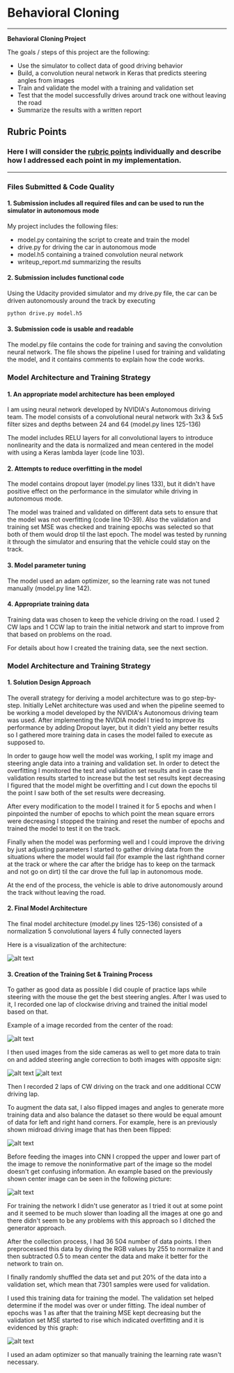 # **Behavioral Cloning** 

---

**Behavioral Cloning Project**

The goals / steps of this project are the following:
* Use the simulator to collect data of good driving behavior
* Build, a convolution neural network in Keras that predicts steering angles from images
* Train and validate the model with a training and validation set
* Test that the model successfully drives around track one without leaving the road
* Summarize the results with a written report


[//]: # (Image References)

[image1]: ./report_material/cnn-architecture-624x890.png "NVIDIA Autonomous vehicle team's CNN architecture"
[image2]: ./report_material/center_2018_08_23_09_15_54_068.jpg "Midroad driving"
[image3]: ./report_material/left_2018_08_23_09_15_54_068.jpg "Left camera"
[image4]: ./report_material/right_2018_08_23_09_15_54_068.jpg "Right camera"
[image5]: ./report_material/center_flipped_2018_08_23_09_15_54_068.jpg "Midroad driving flipped"
[image6]: ./report_material/center_crop_2018_08_23_09_15_54_068.jpg "Midroad driving cropped"
[image7]: ./report_material/2_epochs_0,2steering.png "Validation vs training MSE"

## Rubric Points
### Here I will consider the [rubric points](https://review.udacity.com/#!/rubrics/432/view) individually and describe how I addressed each point in my implementation.  

---
### Files Submitted & Code Quality

#### 1. Submission includes all required files and can be used to run the simulator in autonomous mode

My project includes the following files:
* model.py containing the script to create and train the model
* drive.py for driving the car in autonomous mode
* model.h5 containing a trained convolution neural network 
* writeup_report.md summarizing the results

#### 2. Submission includes functional code
Using the Udacity provided simulator and my drive.py file, the car can be driven autonomously around the track by executing 
```sh
python drive.py model.h5
```

#### 3. Submission code is usable and readable

The model.py file contains the code for training and saving the convolution neural network. The file shows the pipeline I used for training and validating the model, and it contains comments to explain how the code works.

### Model Architecture and Training Strategy

#### 1. An appropriate model architecture has been employed

I am using neural network developed by NVIDIA's Autonomous diriving team. The model consists of a convolutional neural network with 3x3 & 5x5 filter sizes and depths between 24 and 64 (model.py lines 125-136) 

The model includes RELU layers for all convolutional layers to introduce nonlinearity and the data is normalized and mean centered in the model with using a Keras lambda layer (code line 103). 

#### 2. Attempts to reduce overfitting in the model

The model contains dropout layer (model.py lines 133), but it didn't have positive effect on the performance in the simulator while driving in autonomous mode. 

The model was trained and validated on different data sets to ensure that the model was not overfitting (code line 10-39). Also the validation and training set MSE was checked and training epochs was selected so that both of them would drop til the last epoch. The model was tested by running it through the simulator and ensuring that the vehicle could stay on the track.

#### 3. Model parameter tuning

The model used an adam optimizer, so the learning rate was not tuned manually (model.py line 142).

#### 4. Appropriate training data

Training data was chosen to keep the vehicle driving on the road. I used 2 CW laps and 1 CCW lap to train the initial network and start to improve from that based on problems on the road.

For details about how I created the training data, see the next section. 

### Model Architecture and Training Strategy

#### 1. Solution Design Approach

The overall strategy for deriving a model architecture was to go step-by-step. Initially LeNet architecture was used and when the pipeline seemed to be working a model developed by the NVIDIA's Autonomous driving team was used. After implementing the NVIDIA model I tried to improve its performance by adding Dropout layer, but it didn't yield any better results so I gathered more training data in cases the model failed to execute as supposed to.

In order to gauge how well the model was working, I split my image and steering angle data into a training and validation set. In order to detect the overfitting I monitored the test and validation set results and in case the validation results started to increase but the test set results kept decreasing I figured that the model might be overfitting and I cut down the epochs til the point I saw both of the set results were decreasing.
 
After every modification to the model I trained it for 5 epochs and when I pinpointed the number of epochs to which point the mean square errors were decreasing I stopped the training and reset the number of epochs and trained the model to test it on the track.

Finally when the model was performing well and I could improve the driving by just adjusting parameters I started to gather driving data from the situations where the model would fail (for example the last righthand corner at the track or where the car after the bridge has to keep on the tarmack and not go on dirt) til the car drove the full lap in autonomous mode.

At the end of the process, the vehicle is able to drive autonomously around the track without leaving the road.

#### 2. Final Model Architecture

The final model architecture (model.py lines 125-136) consisted of a
normalization
5 convolutional layers
4 fully connected layers

Here is a visualization of the architecture:

![alt text][image1]

#### 3. Creation of the Training Set & Training Process

To gather as good data as possible I did couple of practice laps while steering with the mouse the get the best steering angles. After I was used to it, I recorded one lap of clockwise driving and trained the initial model based on that.

Example of a image recorded from the center of the road:

![alt text][image2]

I then used images from the side cameras as well to get more data to train on and added steering angle correction to both images with opposite sign:

![alt text][image3]
![alt text][image4]


Then I recorded 2 laps of CW driving on the track and one additional CCW driving lap.

To augment the data sat, I also flipped images and angles to generate more training data and also balance the dataset so there would be equal amount of data for left and right hand corners. For example, here is an previously shown midroad driving image that has then been flipped:

![alt text][image5]

Before feeding the images into CNN I cropped the upper and lower part of the image to remove the noninformative part of the image so the model doesn't get confusing information. An example based on the previously shown center image can be seen in the following picture:

![alt text][image6]

For training the network I didn't use generator as I tried it out at some point and it seemed to be much slower than loading all the images at one go and there didn't seem to be any problems with this approach so I ditched the generator approach.

After the collection process, I had 36 504 number of data points. I then preprocessed this data by diving the RGB values by 255 to normalize it and then subtracted 0.5 to mean center the data and make it better for the network to train on.

I finally randomly shuffled the data set and put 20% of the data into a validation set, which mean that 7301 samples were used for validation. 

I used this training data for training the model. The validation set helped determine if the model was over or under fitting. The ideal number of epochs was 1 as after that the training MSE kept decreasing but the validation set MSE started to rise which indicated overfitting and it is evidenced by this graph:

![alt text][image7]

I used an adam optimizer so that manually training the learning rate wasn't necessary.